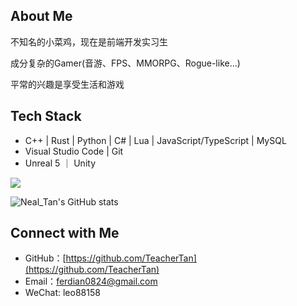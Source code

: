 ## About Me

不知名的小菜鸡，现在是前端开发实习生

成分复杂的Gamer(音游、FPS、MMORPG、Rogue-like...)

平常的兴趣是享受生活和游戏

## Tech Stack

- C++ | Rust | Python | C# | Lua | JavaScript/TypeScript | MySQL
- Visual Studio Code | Git
- Unreal 5 ｜ Unity

![](https://github-profile-trophy.vercel.app/?username=TeacherTan&theme=radical)

![Neal_Tan's GitHub stats](https://github-readme-stats.vercel.app/api?username=TeacherTan&count_private=true&show_icons=true&theme=radical)

## Connect with Me

- GitHub：[https://github.com/TeacherTan](https://github.com/TeacherTan)
- Email：[ferdian0824@gmail.com](ferdian0824@gmail.com)
- WeChat: leo88158

